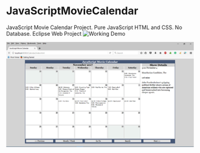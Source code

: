 # JavaScriptMovieCalendar
JavaScript Movie Calendar Project. Pure JavaScript HTML and CSS. No Database. Eclipse Web Project
![Working Demo](http://www3.telus.net/public/ikegee/calendar/)

![alt text](screenshots/screen_1.png "Browser Screenshot")



